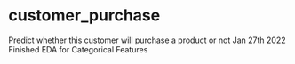 # customer_purchase
 Predict whether this customer will purchase a product or not
Jan 27th 2022 Finished EDA for Categorical Features
